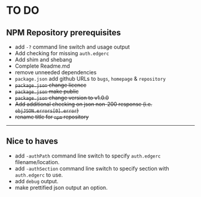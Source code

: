 # TO DO

## NPM Repository prerequisites

* add `-?` command line switch and usage output
* Add checking for missing `auth.edgerc`
* Add shim and shebang
* Complete Readme.md
* remove unneeded dependencies
* `package.json` add github URLs to `bugs`, `homepage` & `repository`
* ~~`package.json` change licence~~
* ~~`package.json` make public~~
* ~~`package.json` change version to v1.0.0~~
* ~~Add additional checking on json non-200 response (i.e. `objJSON.errors[0].error`)~~
* ~~rename title for `npm` repository~~

---

## Nice to haves

* add `-authPath` command line switch to specify `auth.edgerc` filename/location.
* add `-authSection` command line switch to specify section with `auth.edgerc` to use.
* add `debug` output.
* make prettified json output an option.